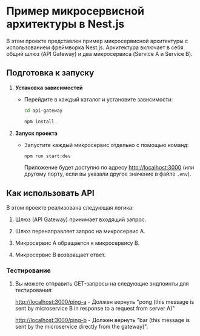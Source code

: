 # Пример микросервисной архитектуры в Nest.js

В этом проекте представлен пример микросервисной архитектуры с использованием фреймворка Nest.js. Архитектура включает в себя общий шлюз (API Gateway) и два микросервиса (Service A и Service B).

## Подготовка к запуску

1. **Установка зависимостей**
    - Перейдите в каждый каталог и установите зависимости:
      ```bash
      cd api-gateway
      
      npm install
      ```

2. **Запуск проекта**
    - Запустите каждый микросервис отдельно с помощью команд:

      ```bash
      npm run start:dev
      ```

      Приложение будет доступно по адресу [http://localhost:3000](http://localhost:3000) (или другому порту, если вы указали другое значение в файле `.env`).

## Как использовать API

В этом проекте реализована следующая логика:

1) Шлюз (API Gateway) принимает входящий запрос.

2) Шлюз перенаправляет запрос на микросервис A.

3) Микросервис A обращается к микросервису B.

4) Микросервис B возвращает ответ.

### Тестирование

1. Вы можете отправить GET-запросы на следующие эндпоинты для тестирования:

   [http://localhost:3000/ping-a](http://localhost:3000/ping-a) - Должен вернуть "pong (this message is sent by microservice B in response to a request from server A)"

   [http://localhost:3000/ping-b](http://localhost:3000/ping-a) - Должен вернуть "bar (this message is sent by the microservice directly from the gateway)".
